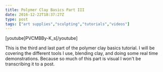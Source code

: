 ```yaml
---
title: Polymer Clay Basics Part III
date: 2016-12-22T18:37:27Z
type: post
tags: ["art supplies","sculpting","tutorials","videos"]
---
```



[youtube]PVCMBBy-K_s[/youtube]

This is the third and last part of the polymer clay basics tutorial. I will be covering the different tools I use, blending clay, and doing some real time demonstrations. Because so much of this part is visual I won't be transcribing it to a post.
